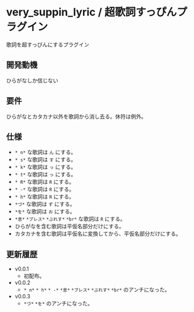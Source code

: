 # very_suppin_lyric / 超歌詞すっぴんプラグイン

歌詞を超すっぴんにするプラグイン

## 開発動機

ひらがなしか信じない

## 要件

ひらがなとカタカナ以外を歌詞から消し去る。休符は例外。

## 仕様

- `* n*` な歌詞は `ん` にする。
- `* s*` な歌詞は `す` にする。
- `* k*` な歌詞は `っ` にする。
- `* t*` な歌詞は `っ` にする。
- `* R*` な歌詞は `R` にする。
- `* -*` な歌詞は `R` にする。
- `* h*` な歌詞は `R` にする。
- `*づ*` な歌詞は `ず` にする。
- `*を*` な歌詞は `お` にする。
- `*息*` `*ブレス*` `*ぶれす*` `*br*` な歌詞は `R` にする。
- ひらがなを含む歌詞は平仮名部分だけにする。
- カタカナを含む歌詞は平仮名に変換してから、平仮名部分だけにする。

## 更新履歴

- v0.0.1
  - 初配布。
- v0.0.2
  - `* n*` `* h*` `* -*` `*息*` `*ブレス*` `*ぶれす*` `*br*` のアンチになった。
- v0.0.3
  - `*づ*` `*を*` のアンチになった。
